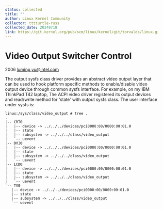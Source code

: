 ```yaml
---
status: collected
title: ""
author: Linux Kernel Community
collector: tttturtle-russ
collected_date: 20240718
link: https://git.kernel.org/pub/scm/linux/kernel/git/torvalds/linux.git/tree/Documentation/admin-guide/video-output.rst
---
```


# Video Output Switcher Control

2006 <luming.yu@intel.com>

The output sysfs class driver provides an abstract video output layer
that can be used to hook platform specific methods to enable/disable
video output device through common sysfs interface. For example, on my
IBM ThinkPad T42 laptop, The ACPI video driver registered its output
devices and read/write method for \'state\' with output sysfs class. The
user interface under sysfs is:

    linux:/sys/class/video_output # tree .
    .
    |-- CRT0
    |   |-- device -> ../../../devices/pci0000:00/0000:00:01.0
    |   |-- state
    |   |-- subsystem -> ../../../class/video_output
    |   `-- uevent
    |-- DVI0
    |   |-- device -> ../../../devices/pci0000:00/0000:00:01.0
    |   |-- state
    |   |-- subsystem -> ../../../class/video_output
    |   `-- uevent
    |-- LCD0
    |   |-- device -> ../../../devices/pci0000:00/0000:00:01.0
    |   |-- state
    |   |-- subsystem -> ../../../class/video_output
    |   `-- uevent
    `-- TV0
       |-- device -> ../../../devices/pci0000:00/0000:00:01.0
       |-- state
       |-- subsystem -> ../../../class/video_output
       `-- uevent
